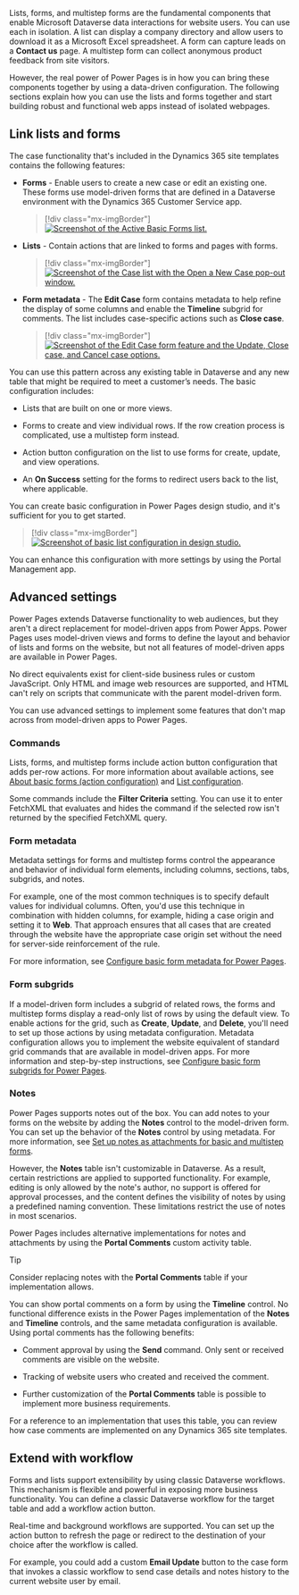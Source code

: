 Lists, forms, and multistep forms are the fundamental components that enable Microsoft Dataverse data interactions for website users. You can use each in isolation. A list can display a company directory and allow users to download it as a Microsoft Excel spreadsheet. A form can capture leads on a **Contact us** page. A multistep form can collect anonymous product feedback from site visitors.

However, the real power of Power Pages is in how you can bring these components together by using a data-driven configuration. The following sections explain how you can use the lists and forms together and start building robust and functional web apps instead of isolated webpages.

## Link lists and forms

The case functionality that's included in the Dynamics 365 site templates contains the following features:

- **Forms** - Enable users to create a new case or edit an existing one. These forms use model-driven forms that are defined in a Dataverse environment with the Dynamics 365 Customer Service app.

   > [!div class="mx-imgBorder"]
   > [![Screenshot of the Active Basic Forms list.](../media/case-entity-forms.png)](../media/case-entity-forms.png#lightbox)

- **Lists** - Contain actions that are linked to forms and pages with forms.

   > [!div class="mx-imgBorder"]
   > [![Screenshot of the Case list with the Open a New Case pop-out window.](../media/case-entity-list.png)](../media/case-entity-list.png#lightbox)

- **Form metadata** - The **Edit Case** form contains metadata to help refine the display of some columns and enable the **Timeline** subgrid for comments. The list includes case-specific actions such as **Close case**.

   > [!div class="mx-imgBorder"]
   > [![Screenshot of the Edit Case form feature and the Update, Close case, and Cancel case options.](../media/case-form-explained.png)](../media/case-form-explained.png#lightbox)

You can use this pattern across any existing table in Dataverse and any new table that might be required to meet a customer’s needs. The basic configuration includes:

- Lists that are built on one or more views.

- Forms to create and view individual rows. If the row creation process is complicated, use a multistep form instead.

- Action button configuration on the list to use forms for create, update, and view operations.

- An **On Success** setting for the forms to redirect users back to the list, where applicable.

You can create basic configuration in Power Pages design studio, and it's sufficient for you to get started.

> [!div class="mx-imgBorder"]
> [![Screenshot of basic list configuration in design studio.](../media/basic-list-configuration.png)](../media/basic-list-configuration.png#lightbox)

You can enhance this configuration with more settings by using the Portal Management app.

## Advanced settings

Power Pages extends Dataverse functionality to web audiences, but they aren't a direct replacement for model-driven apps from Power Apps. Power Pages uses model-driven views and forms to define the layout and behavior of lists and forms on the website, but not all features of model-driven apps are available in Power Pages.

No direct equivalents exist for client-side business rules or custom JavaScript. Only HTML and image web resources are supported, and HTML can't rely on scripts that communicate with the parent model-driven form.

You can use advanced settings to implement some features that don't map across from model-driven apps to Power Pages.

### Commands

Lists, forms, and multistep forms include action button configuration that adds per-row actions. For more information about available actions, see [About basic forms (action configuration)](/power-pages/configure/basic-forms?azure-portal=true#basic-form-action-configuration) and [List configuration](/power-pages/configure/list-configuration/?azure-portal=true).

Some commands include the **Filter Criteria** setting. You can use it to enter FetchXML that evaluates and hides the command if the selected row isn't returned by the specified FetchXML query.

### Form metadata

Metadata settings for forms and multistep forms control the appearance and behavior of individual form elements, including columns, sections, tabs, subgrids, and notes.

For example, one of the most common techniques is to specify default values for individual columns. Often, you'd use this technique in combination with hidden columns, for example, hiding a case origin and setting it to **Web**. That approach ensures that all cases that are created through the website have the appropriate case origin set without the need for server-side reinforcement of the rule.

For more information, see [Configure basic form metadata for Power Pages](/power-pages/configure/configure-basic-form-metadata/?azure-portal=true).

### Form subgrids

If a model-driven form includes a subgrid of related rows, the forms and multistep forms display a read-only list of rows by using the default view. To enable actions for the grid, such as **Create**, **Update**, and **Delete**, you'll need to set up those actions by using metadata configuration. Metadata configuration allows you to implement the website equivalent of standard grid commands that are available in model-driven apps. For more information and step-by-step instructions, see [Configure basic form subgrids for Power Pages](/power-pages/configure/configure-basic-form-subgrid?azure-portal=true).

### Notes

Power Pages supports notes out of the box. You can add notes to your forms on the website by adding the **Notes** control to the model-driven form. You can set up the behavior of the **Notes** control by using metadata. For more information, see [Set up notes as attachments for basic and multistep forms](/power-pages/configure/configure-notes/?azure-portal=true).

However, the **Notes** table isn't customizable in Dataverse. As a result, certain restrictions are applied to supported functionality. For example, editing is only allowed by the note's author, no support is offered for approval processes, and the content defines the visibility of notes by using a predefined naming convention. These limitations restrict the use of notes in most scenarios.

Power Pages includes alternative implementations for notes and attachments by using the **Portal Comments** custom activity table.

> [!TIP]
> Consider replacing notes with the **Portal Comments** table if your implementation allows.

You can show portal comments on a form by using the **Timeline** control. No functional difference exists in the Power Pages implementation of the **Notes** and **Timeline** controls, and the same metadata configuration is available. Using portal comments has the following benefits:

- Comment approval by using the **Send** command. Only sent or received comments are visible on the website.

- Tracking of website users who created and received the comment.

- Further customization of the **Portal Comments** table is possible to implement more business requirements.

For a reference to an implementation that uses this table, you can review how case comments are implemented on any Dynamics 365 site templates.

## Extend with workflow

Forms and lists support extensibility by using classic Dataverse workflows. This mechanism is flexible and powerful in exposing more business functionality. You can define a classic Dataverse workflow for the target table and add a workflow action button.

Real-time and background workflows are supported. You can set up the action button to refresh the page or redirect to the destination of your choice after the workflow is called.

For example, you could add a custom **Email Update** button to the case form that invokes a classic workflow to send case details and notes history to the current website user by email.
